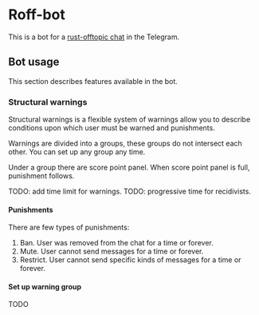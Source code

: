 # Roff-bot
This is a bot for a [rust-offtopic chat](https://t.me/rust_offtopic) in the Telegram.

## Bot usage
This section describes features available in the bot.

### Structural warnings
Structural warnings is a flexible system of warnings allow you to describe conditions upon which user must be warned and punishments.

Warnings are divided into a groups, these groups do not intersect each other. You can set up any group any time.

Under a group there are score point panel. When score point panel is full, punishment follows.

TODO: add time limit for warnings.
TODO: progressive time for recidivists.

#### Punishments
There are few types of punishments:
1. Ban. User was removed from the chat for a time or forever.
2. Mute. User cannot send messages for a time or forever.
3. Restrict. User cannot send specific kinds of messages for a time or forever.

#### Set up warning group
TODO
